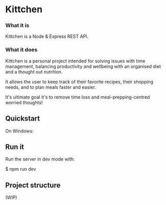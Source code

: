 # Kittchen
### What it is
Kittchen is a Node & Express REST API.

### What it does
Kittchen is a personal project intended for solving issues with time management, balancing productivity and wellbeing with an organised diet and a thought out nutrition.

It allows the user to keep track of their favorite recipes, their shopping needs, and to plan meals faster and easier.

It's ultimate goal it's to remove time loss and meal-prepping-centred worried thoughts!

## Quickstart
On Windows:

## Run it
Run the server in dev mode with:

$ npm run dev

## Project structure
(WIP)
